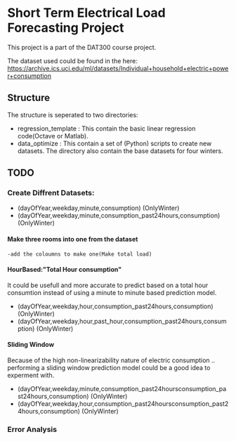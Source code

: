 # Short Term Electrical Load Forecasting Project
This project is a part of the DAT300 course project.

The dataset used could be found in the here:
<https://archive.ics.uci.edu/ml/datasets/Individual+household+electric+power+consumption>

## Structure
The structure is seperated to two directories:
- regression_template : This contain the basic linear regression code(Octave or Matlab).
- data_optimize : This contain a set of (Python) scripts to create new datasets. The directory also contain the base datasets for four winters.

## TODO
### Create Diffrent Datasets:
- (dayOfYear,weekday,minute,consumption) (OnlyWinter)
- (dayOfYear,weekday,minute,consumption_past24hours,consumption) (OnlyWinter)
#### Make three rooms into one from the dataset
    -add the coloumns to make one(Make total load)


#### HourBased:"Total Hour consumption"
It could be usefull and more accurate to predict based on a total hour consumtion instead of using a minute to minute based prediction model.
- (dayOfYear,weekday,hour,consumption_past24hours,consumption) (OnlyWinter)
- (dayOfYear,weekday,hour,past_hour,consumption_past24hours,consumption) (OnlyWinter)

#### Sliding Window
Because of the high non-linearizability nature of electric consumption .. performing a sliding window prediction model could be a good idea to experment with.
- (dayOfYear,weekday,minute,consumption_past24hoursconsumption_past24hours,consumption) (OnlyWinter)
- (dayOfYear,weekday,hour,consumption_past24hoursconsumption_past24hours,consumption) (OnlyWinter)




### Error Analysis

